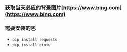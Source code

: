 ### 获取当天必应的背景图片[https://www.bing.com](https://www.bing.com)

### 需要安装的包
- `pip install requests`
- `pip install qiniu`


